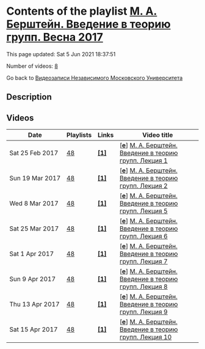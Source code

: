# Contents of the playlist [М. А. Берштейн. Введение в теорию групп. Весна 2017](https://www.youtube.com/playlist?list=PLp9ABVh6_x4HghpBAycuVVfBKCPK5Jscm)

This page updated: Sat 5 Jun 2021 18:37:51

Number of videos: [8](#videos)

Go back to [Видеозаписи Независимого Московского Университета](../README.md)

## Description



## Videos

|Date|Playlists|Links|Video title|
|---|---|---|---|
| Sat&nbsp;25&nbsp;Feb&nbsp;2017 | [48](../playlists/48 "М. А. Берштейн. Введение в теорию групп. Весна 2017") | [**[1]**](http://ium.mccme.ru/s17/s17-Bershtein.html) | [[**e**](https://studio.youtube.com/video/oaTxoE9rPNk/edit "Edit")] [М. А. Берштейн. Введение в теорию групп. Лекция 1](https://www.youtube.com/watch?v=oaTxoE9rPNk&list=PLp9ABVh6_x4HghpBAycuVVfBKCPK5Jscm "Спецкурс ФОПФ МФТИ. 6 февраля 2017 г. 18:00, НМУ 310 (Москва, Большой Власьевский пер., 11) http://ium.mccme.ru/s17/s17-Bershtein.html") |
| Sun&nbsp;19&nbsp;Mar&nbsp;2017 | [48](../playlists/48 "М. А. Берштейн. Введение в теорию групп. Весна 2017") | [**[1]**](http://ium.mccme.ru/s17/s17-Bershtein.html) | [[**e**](https://studio.youtube.com/video/YWinmdb1Mlk/edit "Edit")] [М. А. Берштейн. Введение в теорию групп. Лекция 2](https://www.youtube.com/watch?v=YWinmdb1Mlk&list=PLp9ABVh6_x4HghpBAycuVVfBKCPK5Jscm "Приносим вам извинения за неполадку со звуком. Спецкурс ФОПФ МФТИ. 13 февраля 2017 г. 18:00, НМУ 310 (Москва, Большой Власьевский пер., 11) http://ium.mccme.ru/s17/s17-Bershtein.html") |
| Wed&nbsp;8&nbsp;Mar&nbsp;2017 | [48](../playlists/48 "М. А. Берштейн. Введение в теорию групп. Весна 2017") | [**[1]**](http://ium.mccme.ru/s17/s17-Bershtein.html) | [[**e**](https://studio.youtube.com/video/zJjVnhRn4J4/edit "Edit")] [М. А. Берштейн. Введение в теорию групп. Лекция 5](https://www.youtube.com/watch?v=zJjVnhRn4J4&list=PLp9ABVh6_x4HghpBAycuVVfBKCPK5Jscm "Спецкурс ФОПФ МФТИ. 6 марта 2017 г. 18:00, НМУ 310 (Москва, Большой Власьевский пер., 11) http://ium.mccme.ru/s17/s17-Bershtein.html") |
| Sat&nbsp;25&nbsp;Mar&nbsp;2017 | [48](../playlists/48 "М. А. Берштейн. Введение в теорию групп. Весна 2017") | [**[1]**](http://ium.mccme.ru/s17/s17-Bershtein.html) | [[**e**](https://studio.youtube.com/video/eseUYPiMswo/edit "Edit")] [М. А. Берштейн. Введение в теорию групп. Лекция 6](https://www.youtube.com/watch?v=eseUYPiMswo&list=PLp9ABVh6_x4HghpBAycuVVfBKCPK5Jscm "Спецкурс ФОПФ МФТИ. 13 марта 2017 г. 18:00, НМУ 310 (Москва, Большой Власьевский пер., 11) http://ium.mccme.ru/s17/s17-Bershtein.html") |
| Sat&nbsp;1&nbsp;Apr&nbsp;2017 | [48](../playlists/48 "М. А. Берштейн. Введение в теорию групп. Весна 2017") | [**[1]**](http://ium.mccme.ru/s17/s17-Bershtein.html) | [[**e**](https://studio.youtube.com/video/qU0Aqkpixi0/edit "Edit")] [М. А. Берштейн. Введение в теорию групп. Лекция 7](https://www.youtube.com/watch?v=qU0Aqkpixi0&list=PLp9ABVh6_x4HghpBAycuVVfBKCPK5Jscm "Спецкурс ФОПФ МФТИ. 20 марта 2017 г. 18:00, НМУ 310 (Москва, Большой Власьевский пер., 11) http://ium.mccme.ru/s17/s17-Bershtein.html") |
| Sun&nbsp;9&nbsp;Apr&nbsp;2017 | [48](../playlists/48 "М. А. Берштейн. Введение в теорию групп. Весна 2017") | [**[1]**](http://ium.mccme.ru/s17/s17-Bershtein.html) | [[**e**](https://studio.youtube.com/video/y4tG7Di6pKw/edit "Edit")] [М. А. Берштейн. Введение в теорию групп. Лекция 8](https://www.youtube.com/watch?v=y4tG7Di6pKw&list=PLp9ABVh6_x4HghpBAycuVVfBKCPK5Jscm "Спецкурс ФОПФ МФТИ. 27 марта 2017 г. 18:00, НМУ 310 (Москва, Большой Власьевский пер., 11) http://ium.mccme.ru/s17/s17-Bershtein.html") |
| Thu&nbsp;13&nbsp;Apr&nbsp;2017 | [48](../playlists/48 "М. А. Берштейн. Введение в теорию групп. Весна 2017") | [**[1]**](http://ium.mccme.ru/s17/s17-Bershtein.html) | [[**e**](https://studio.youtube.com/video/FX-fJ4uU8z0/edit "Edit")] [М. А. Берштейн. Введение в теорию групп. Лекция 9](https://www.youtube.com/watch?v=FX-fJ4uU8z0&list=PLp9ABVh6_x4HghpBAycuVVfBKCPK5Jscm "Спецкурс ФОПФ МФТИ. 3 апреля 2017 г. 18:00, НМУ 310 (Москва, Большой Власьевский пер., 11) http://ium.mccme.ru/s17/s17-Bershtein.html") |
| Sat&nbsp;15&nbsp;Apr&nbsp;2017 | [48](../playlists/48 "М. А. Берштейн. Введение в теорию групп. Весна 2017") | [**[1]**](http://ium.mccme.ru/s17/s17-Bershtein.html) | [[**e**](https://studio.youtube.com/video/fK5dKukkSlo/edit "Edit")] [М. А. Берштейн. Введение в теорию групп. Лекция 10](https://www.youtube.com/watch?v=fK5dKukkSlo&list=PLp9ABVh6_x4HghpBAycuVVfBKCPK5Jscm "Спецкурс ФОПФ МФТИ. 10 апреля 2017 г. 18:00, НМУ 310 (Москва, Большой Власьевский пер., 11) http://ium.mccme.ru/s17/s17-Bershtein.html") |
